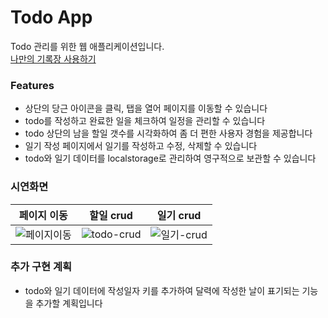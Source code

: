 # Todo App

Todo 관리를 위한 웹 애플리케이션입니다. <br/>
[나만의 기록장 사용하기](https://chochojj.github.io/todolist/)

### Features

- 상단의 당근 아이콘을 클릭, 탭을 열어 페이지를 이동할 수 있습니다
- todo를 작성하고 완료한 일을 체크하여 일정을 관리할 수 있습니다
- todo 상단의 남을 할일 갯수를 시각화하여 좀 더 편한 사용자 경험을 제공합니다
- 일기 작성 페이지에서 일기를 작성하고 수정, 삭제할 수 있습니다
- todo와 일기 데이터를 localstorage로 관리하여 영구적으로 보관할 수 있습니다

### 시연화면

| 페이지 이동 |  할일 crud | 일기 crud |
|:-:|:-:| :-: |
|![페이지이동](https://github.com/chochojj/todolist/assets/104323906/5d5c24a3-0b8d-4840-b01b-9fc6e4d9cb46)|![todo-crud](https://github.com/chochojj/todolist/assets/104323906/c96285ac-3093-45b9-85b8-3e997e750588)|![일기-crud](https://github.com/chochojj/todolist/assets/104323906/df05fa9f-9a36-4911-98d3-d3b98ad167b6)|

### 추가 구현 계획
- todo와 일기 데이터에 작성일자 키를 추가하여 달력에 작성한 날이 표기되는 기능을 추가할 계획입니다
